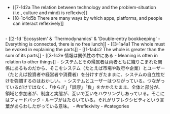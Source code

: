 - [[7-1d2a The relation between technology and the problem-situation (i.e., culture and mind) is reflexive]]
- [[8-1c4d5b There are many ways by which apps, platforms, and people can interact reflexively]]
<br>
- [[2-1d 'Ecosystem' & 'Thermodynamics' & 'Double-entry bookkeeping' - Everything is connected, there is no free lunch]]
  - [[3-1a4a1 The whole must be evoked in explaining the parts]]
    - [[1-1a4c2 The whole is greater than the sum of its parts]]
    - [[3-1c2e 情報は関係性の中にある - Meaning is often in relation to other things]]
      - システムとその帰属者は両者ともに織りこまれた関係にあるものだから、そこをシステム（たとえば市場や政府や企業）とユーザー（たとえば投資者や経営者や消費者）を分けすぎたままに、システムの自立性だけを強調するのはおかしい。
				- システムとユーザーはつながっている。つながっているだけではなく、「ゆらぎ」「誤謬」「負」をかかえたまま、全体と部分が、領域と参加者が、制度と実態が、互いで互いをハウリングしあっている。そこにはフィードバック・ループがはたらいている。それがリフレクシビティという言葉があらわしたがっている意味。
					- #reflexivity
					- #categories
